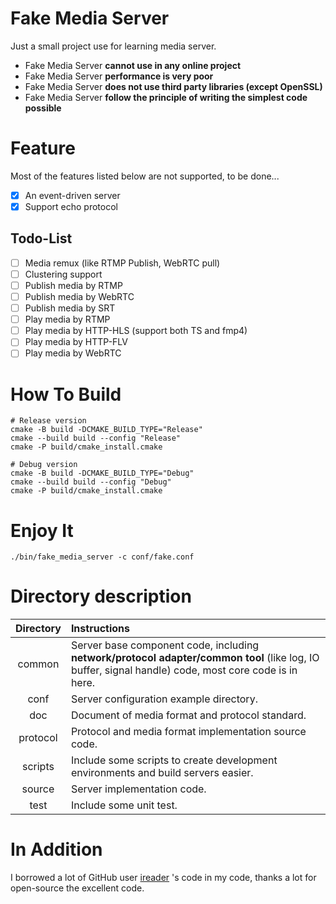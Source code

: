 # Fake Media Server

Just a small project use for learning media server.

- Fake Media Server **cannot use in any online project**
- Fake Media Server **performance is very poor**
- Fake Media Server **does not use third party libraries (except OpenSSL)**
- Fake Media Server **follow the principle of writing the simplest code possible**

# Feature

Most of the features listed below are not supported, to be done...

- [x] An event-driven server
- [x] Support echo protocol

## Todo-List

- [ ] Media remux (like RTMP Publish, WebRTC pull)
- [ ] Clustering support
- [ ] Publish media by RTMP
- [ ] Publish media by WebRTC
- [ ] Publish media by SRT
- [ ] Play media by RTMP
- [ ] Play media by HTTP-HLS (support both TS and fmp4)
- [ ] Play media by HTTP-FLV
- [ ] Play media by WebRTC

# How To Build

```shell
# Release version
cmake -B build -DCMAKE_BUILD_TYPE="Release"
cmake --build build --config "Release"
cmake -P build/cmake_install.cmake

# Debug version
cmake -B build -DCMAKE_BUILD_TYPE="Debug"
cmake --build build --config "Debug"
cmake -P build/cmake_install.cmake
```

# Enjoy It

```shell
./bin/fake_media_server -c conf/fake.conf
```

# Directory description

| Directory | Instructions                                                 |
| :-------: | :----------------------------------------------------------- |
|  common   | Server base component code, including **network/protocol adapter/common tool** (like log, IO buffer, signal handle) code, most core code is in here. |
|   conf    | Server configuration example directory.                      |
|    doc    | Document of media format and protocol standard.              |
| protocol  | Protocol and media format implementation source code.        |
|  scripts  | Include some scripts to create development environments and build servers easier. |
|  source   | Server implementation code.                                  |
|   test    | Include some unit test.                                      |

# In Addition

I borrowed a lot of GitHub user [ireader](https://github.com/ireader/media-server) 's code in my code, thanks a lot for open-source the excellent code.

